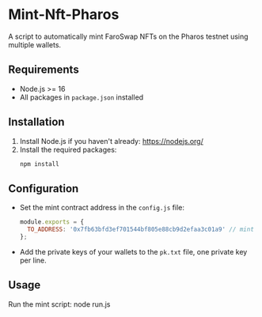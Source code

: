 # Mint-Nft-Pharos

A script to automatically mint FaroSwap NFTs on the Pharos testnet using multiple wallets.

## Requirements
- Node.js >= 16
- All packages in `package.json` installed

## Installation
1. Install Node.js if you haven't already: https://nodejs.org/
2. Install the required packages:
   ```bash
   npm install
   ```

## Configuration
- Set the mint contract address in the `config.js` file:
  ```js
  module.exports = {
    TO_ADDRESS: '0x7fb63bfd3ef701544bf805e88cb9d2efaa3c01a9' // mint contract address
  };
  ```
- Add the private keys of your wallets to the `pk.txt` file, one private key per line.

## Usage
Run the mint script: node run.js
